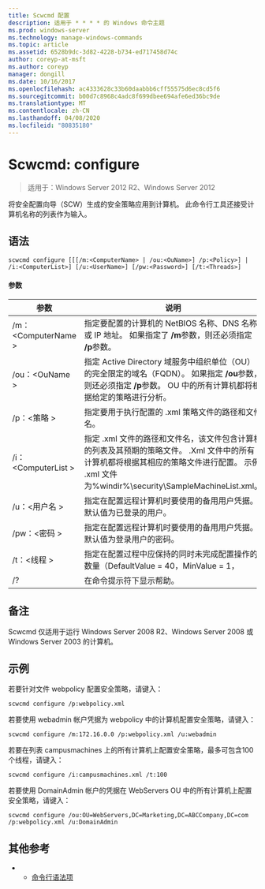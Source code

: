 ```yaml
---
title: Scwcmd 配置
description: 适用于 * * * * 的 Windows 命令主题
ms.prod: windows-server
ms.technology: manage-windows-commands
ms.topic: article
ms.assetid: 6528b9dc-3d82-4228-b734-ed717458d74c
author: coreyp-at-msft
ms.author: coreyp
manager: dongill
ms.date: 10/16/2017
ms.openlocfilehash: ac4333628c33b60daabbb6cff55575d6ec8cd5f6
ms.sourcegitcommit: b00d7c8968c4adc8f699dbee694afe6ed36bc9de
ms.translationtype: MT
ms.contentlocale: zh-CN
ms.lasthandoff: 04/08/2020
ms.locfileid: "80835180"
---
```

# <a name="scwcmd-configure"></a>Scwcmd: configure

> 适用于：Windows Server 2012 R2、Windows Server 2012

将安全配置向导（SCW）生成的安全策略应用到计算机。 此命令行工具还接受计算机名称的列表作为输入。

## <a name="syntax"></a>语法

```
scwcmd configure [[[/m:<ComputerName> | /ou:<OuName>] /p:<Policy>] | /i:<ComputerList>] [/u:<UserName>] [/pw:<Password>] [/t:<Threads>]
```

#### <a name="parameters"></a>参数

|参数|说明|
|---------|-----------|
|/m：\<ComputerName >|指定要配置的计算机的 NetBIOS 名称、DNS 名称或 IP 地址。 如果指定了 **/m**参数，则还必须指定 **/p**参数。|
|/ou：\<OuName >|指定 Active Directory 域服务中组织单位（OU）的完全限定的域名（FQDN）。 如果指定 **/ou**参数，则还必须指定 **/p**参数。 OU 中的所有计算机都将根据给定的策略进行分析。|
|/p：\<策略 >|指定要用于执行配置的 .xml 策略文件的路径和文件名。|
|/i：\<ComputerList >|指定 .xml 文件的路径和文件名，该文件包含计算机的列表及其预期的策略文件。 .Xml 文件中的所有计算机都将根据其相应的策略文件进行配置。 示例 .xml 文件为%windir%\security\SampleMachineList.xml。|
|/u：\<用户名 >|指定在配置远程计算机时要使用的备用用户凭据。 默认值为已登录的用户。|
|/pw：\<密码 >|指定在配置远程计算机时要使用的备用用户凭据。 默认值为登录用户的密码。|
|/t：\<线程 >|指定在配置过程中应保持的同时未完成配置操作的数量（DefaultValue = 40，MinValue = 1，|
|/?|在命令提示符下显示帮助。|

## <a name="remarks"></a>备注

Scwcmd 仅适用于运行 Windows Server 2008 R2、Windows Server 2008 或 Windows Server 2003 的计算机。

## <a name="examples"></a><a name=BKMK_Examples></a>示例

若要针对文件 webpolicy 配置安全策略，请键入：
```
scwcmd configure /p:webpolicy.xml
```
若要使用 webadmin 帐户凭据为 webpolicy 中的计算机配置安全策略，请键入：
```
scwcmd configure /m:172.16.0.0 /p:webpolicy.xml /u:webadmin
```
若要在列表 campusmachines 上的所有计算机上配置安全策略，最多可包含100个线程，请键入：
```
scwcmd configure /i:campusmachines.xml /t:100
```
若要使用 DomainAdmin 帐户的凭据在 WebServers OU 中的所有计算机上配置安全策略，请键入：
```
scwcmd configure /ou:OU=WebServers,DC=Marketing,DC=ABCCompany,DC=com /p:webpolicy.xml /u:DomainAdmin
```

## <a name="additional-references"></a>其他参考

-   - [命令行语法项](command-line-syntax-key.md)